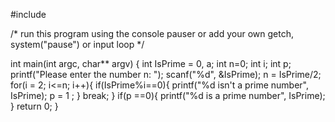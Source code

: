 #include <iostream>

/* run this program using the console pauser or add your own getch, system("pause") or input loop */

int main(int argc, char** argv) {
int IsPrime = 0, a;
int n=0;
int i;
int p;
printf("Please enter the number n: ");
scanf("%d", &IsPrime);
n = IsPrime/2;
for(i = 2; i<=n; i++){
	if(IsPrime%i==0){
		printf("%d isn't a prime number", IsPrime);
	p = 1	;
	}
	break;
}
if(p ==0){
	printf("%d is a prime number", IsPrime);
}
		return 0;
}
